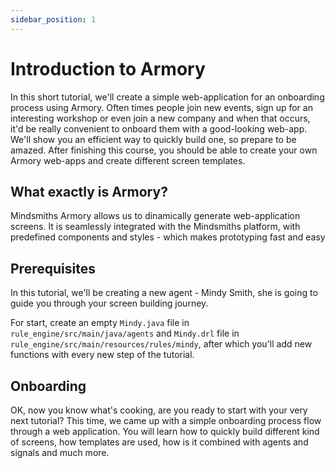 ```yaml
---
sidebar_position: 1
---
```


# Introduction to Armory

In this short tutorial, we'll create a simple web-application for an onboarding process using Armory.
Often times people join new events, sign up for an interesting workshop or even join a new company and when that occurs, it'd be really convenient
to onboard them with a good-looking web-app. We'll show you an efficient way to quickly build one, so prepare to be amazed.
After finishing this course, you should be able to create your own Armory web-apps and create different screen templates. 

## What exactly is Armory?
Mindsmiths Armory allows us to dinamically generate web-application screens. It is seamlessly integrated with the Mindsmiths platform, with predefined components and styles - which makes prototyping fast and easy
## Prerequisites
In this tutorial, we'll be creating a new agent - Mindy Smith, she is going to guide you through your screen building journey.

For start, create an empty `Mindy.java` file in `rule_engine/src/main/java/agents` and `Mindy.drl` file in `rule_engine/src/main/resources/rules/mindy`, 
after which you'll add new functions with every new step of the tutorial.
  
## Onboarding
OK, now you know what's cooking, are you ready to start with your very next tutorial? This time, we came up with a simple onboarding process flow through a web application.
You will learn how to quickly build different kind of screens, how templates are used, how is it combined with agents and signals and much more.
